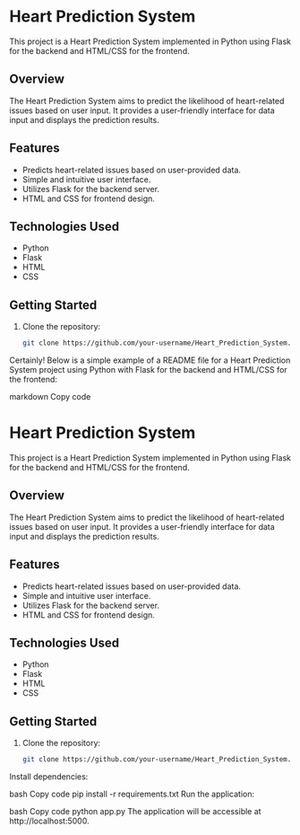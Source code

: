 # Heart Prediction System

This project is a Heart Prediction System implemented in Python using Flask for the backend and HTML/CSS for the frontend.

## Overview

The Heart Prediction System aims to predict the likelihood of heart-related issues based on user input. It provides a user-friendly interface for data input and displays the prediction results.

## Features

- Predicts heart-related issues based on user-provided data.
- Simple and intuitive user interface.
- Utilizes Flask for the backend server.
- HTML and CSS for frontend design.

## Technologies Used

- Python
- Flask
- HTML
- CSS

## Getting Started

1. Clone the repository:

   ```bash
   git clone https://github.com/your-username/Heart_Prediction_System.git
   
Certainly! Below is a simple example of a README file for a Heart Prediction System project using Python with Flask for the backend and HTML/CSS for the frontend:

markdown
Copy code
# Heart Prediction System

This project is a Heart Prediction System implemented in Python using Flask for the backend and HTML/CSS for the frontend.

## Overview

The Heart Prediction System aims to predict the likelihood of heart-related issues based on user input. It provides a user-friendly interface for data input and displays the prediction results.

## Features

- Predicts heart-related issues based on user-provided data.
- Simple and intuitive user interface.
- Utilizes Flask for the backend server.
- HTML and CSS for frontend design.

## Technologies Used

- Python
- Flask
- HTML
- CSS

## Getting Started

1. Clone the repository:

   ```bash
   git clone https://github.com/your-username/Heart_Prediction_System.git
Install dependencies:

bash
Copy code
pip install -r requirements.txt
Run the application:

bash
Copy code
python app.py
The application will be accessible at http://localhost:5000.
